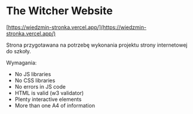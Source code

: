 # The Witcher Website

[https://wiedzmin-stronka.vercel.app/](https://wiedzmin-stronka.vercel.app/)

Strona przygotawana na potrzebę wykonania projektu strony internetowej do szkoły. 

Wymagania:
- No JS libraries
- No CSS libraries
- No errors in JS code
- HTML is valid (w3 validator)
- Plenty interactive elements
- More than one A4 of information
